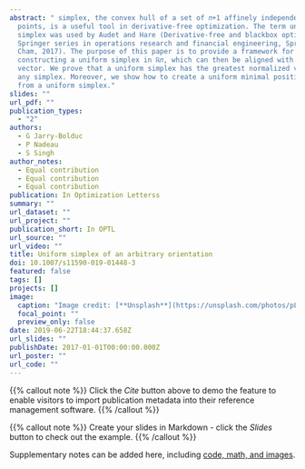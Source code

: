 ```yaml
---
abstract: " simplex, the convex hull of a set of 𝑛+1 affinely independent
  points, is a useful tool in derivative-free optimization. The term uniform
  simplex was used by Audet and Hare (Derivative-free and blackbox optimization.
  Springer series in operations research and financial engineering, Springer,
  Cham, 2017). The purpose of this paper is to provide a framework for
  constructing a uniform simplex in ℝ𝑛, which can then be aligned with a given
  vector. We prove that a uniform simplex has the greatest normalized volume of
  any simplex. Moreover, we show how to create a uniform minimal positive basis
  from a uniform simplex."
slides: ""
url_pdf: ""
publication_types:
  - "2"
authors:
  - G Jarry-Bolduc
  - P Nadeau
  - S Singh
author_notes:
  - Equal contribution
  - Equal contribution
  - Equal contribution
publication: In Optimization Letterss
summary: ""
url_dataset: ""
url_project: ""
publication_short: In OPTL
url_source: ""
url_video: ""
title: Uniform simplex of an arbitrary orientation
doi: 10.1007/s11590-019-01448-3
featured: false
tags: []
projects: []
image:
  caption: "Image credit: [**Unsplash**](https://unsplash.com/photos/pLCdAaMFLTE)"
  focal_point: ""
  preview_only: false
date: 2019-06-22T18:44:37.658Z
url_slides: ""
publishDate: 2017-01-01T00:00:00.000Z
url_poster: ""
url_code: ""
---
```


{{% callout note %}}
Click the *Cite* button above to demo the feature to enable visitors to import publication metadata into their reference management software.
{{% /callout %}}

{{% callout note %}}
Create your slides in Markdown - click the *Slides* button to check out the example.
{{% /callout %}}

Supplementary notes can be added here, including [code, math, and images](https://wowchemy.com/docs/writing-markdown-latex/).
